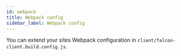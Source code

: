 ```yaml
---
id: webpack
title: Webpack config
sidebar_label: Webpack config
---
```


You can extend your sites Webpack configuration in `client/falcon-client.build.config.js`.
